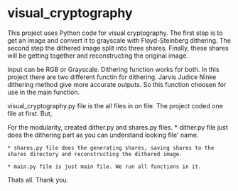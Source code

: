 # visual_cryptography

This project uses Python code for visual cryptography. The first step is to get an image and convert it to grayscale with Floyd-Steinberg dithering.
The second step the dithered image split into three shares. Finally, these shares will be getting together and reconstructing the original image.

Input can be RGB or Grayscale. Dithering function works for both. 
In this project there are two different functin for dithering. Jarvis Judice Ninke dithering method give more accurate outputs. So this function choosen
for use in the main function.

visual_cryptography.py file is the all files in on file. The project coded one file at first. But,

For the modularity, created dither.py and shares.py files.
    * dither.py file just does the dithering part as you can understand looking file' name. 
    
    * shares.py file does the generating shares, saving shares to the shares directory and reconstructing the dithered image.

    * main.py file is just main file. We run all functions in it.

Thats all. Thank you.